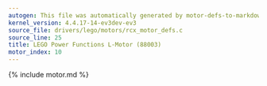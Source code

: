 ```yaml
---
autogen: This file was automatically generated by motor-defs-to-markdown.py
kernel_version: 4.4.17-14-ev3dev-ev3
source_file: drivers/lego/motors/rcx_motor_defs.c
source_line: 25
title: LEGO Power Functions L-Motor (88003)
motor_index: 10
---
```


{% include motor.md %}
